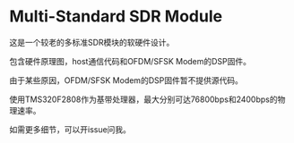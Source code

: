 # Multi-Standard SDR Module
 这是一个较老的多标准SDR模块的软硬件设计。
 
 包含硬件原理图，host通信代码和OFDM/SFSK Modem的DSP固件。
 
 由于某些原因，OFDM/SFSK Modem的DSP固件暂不提供源代码。
 
 使用TMS320F2808作为基带处理器，最大分别可达76800bps和2400bps的物理速率。
 
 如需更多细节，可以开issue问我。